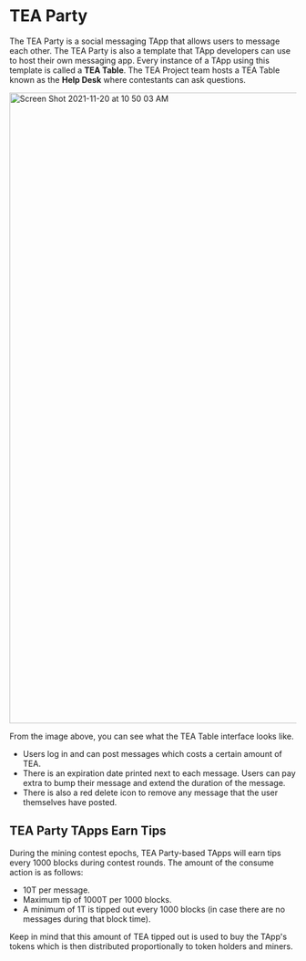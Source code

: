 # TEA Party 
The TEA Party is a social messaging TApp that allows users to message each other. The TEA Party is also a template that TApp developers can use to host their own messaging app. Every instance of a TApp using this template is called a **TEA Table**. The TEA Project team hosts a TEA Table known as the **Help Desk** where contestants can ask questions.

<img width="1108" alt="Screen Shot 2021-11-20 at 10 50 03 AM" src="https://user-images.githubusercontent.com/86096370/142737827-2351f67f-fa1f-48bc-a2ff-c8775b16e8c0.png">

From the image above, you can see what the TEA Table interface looks like.

- Users log in and can post messages which costs a certain amount of TEA.
- There is an expiration date printed next to each message. Users can pay extra to bump their message and extend the duration of the message.
- There is also a red delete icon to remove any message that the user themselves have posted.

## TEA Party TApps Earn Tips
During the mining contest epochs, TEA Party-based TApps will earn tips every 1000 blocks during contest rounds. The amount of the consume action is as follows:

- 10T per message.
- Maximum tip of 1000T per 1000 blocks.
- A minimum of 1T is tipped out every 1000 blocks (in case there are no messages during that block time).

Keep in mind that this amount of TEA tipped out is used to buy the TApp's tokens which is then distributed proportionally to token holders and miners. 